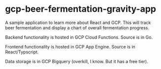 # gcp-beer-fermentation-gravity-app
A sample application to learn more about React and GCP.  This will track beer fermentation and display a chart of overall fermentation progress.

Backend functionality is hosted in GCP Cloud Functions.  Source is in Go.

Frontend functionality is hosted in GCP App Engine.  Source is in React/Typscript.

Data storage is in GCP Bigquery (overkill, I know.  But it has a free tier).
